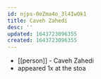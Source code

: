 ```yaml
---
id: njps-0eZma4o_3l4IwOk1
title: Caveh Zahedi
desc: ''
updated: 1643723096355
created: 1643723096355
---
```



- [[person]] - Caveh Zahedi
- appeared 1x at the stoa
